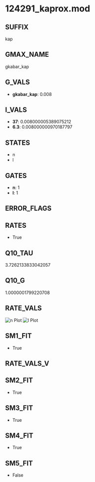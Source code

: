 # 124291_kaprox.mod

## SUFFIX

kap

## GMAX_NAME

gkabar_kap

## G_VALS

- **gkabar_kap**: 0.008

## I_VALS

- **37**: 0.008000005389075212
- **6.3**: 0.008000000970187797

## STATES

- n
- l

## GATES

- **n**: 1
- **l**: 1

## ERROR_FLAGS


## RATES

- True

## Q10_TAU

3.7262133833042057

## Q10_G

1.0000001799220708

## RATE_VALS

![n Plot](/Users/pbozelos/Dropbox/icg-Chai-Panos/supermodels/output_markdown_files/K/124291_kaprox.mod/images/n.png)
![l Plot](/Users/pbozelos/Dropbox/icg-Chai-Panos/supermodels/output_markdown_files/K/124291_kaprox.mod/images/l.png)

## SM1_FIT

- True

## RATE_VALS_V

## SM2_FIT

- True

## SM3_FIT

- True

## SM4_FIT

- True

## SM5_FIT

- False

